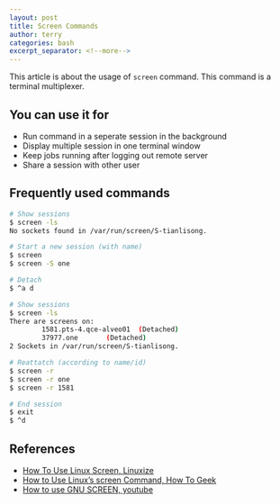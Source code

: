 ```yaml
---
layout: post
title: Screen Commands
author: terry
categories: bash
excerpt_separator: <!--more-->
---
```


This article is about the usage of `screen` command. This command is a terminal multiplexer.

<!--more-->

## You can use it for

* Run command in a seperate session in the background
* Display multiple session in one terminal window
* Keep jobs running after logging out remote server
* Share a session with other user

## Frequently used commands

```bash
# Show sessions
$ screen -ls
No sockets found in /var/run/screen/S-tianlisong.

# Start a new session (with name)
$ screen
$ screen -S one

# Detach
$ ^a d

# Show sessions
$ screen -ls
There are screens on:
        1581.pts-4.qce-alveo01  (Detached)
        37977.one       (Detached)
2 Sockets in /var/run/screen/S-tianlisong.

# Reattatch (according to name/id)
$ screen -r
$ screen -r one
$ screen -r 1581

# End session
$ exit
$ ^d
```

## References

* [How To Use Linux Screen, Linuxize](https://linuxize.com/post/how-to-use-linux-screen/)
* [How to Use Linux’s screen Command, How To Geek](https://www.howtogeek.com/662422/how-to-use-linuxs-screen-command/)
* [How to use GNU SCREEN, youtube](https://www.youtube.com/watch?v=I4xVn6Io5Nw)
